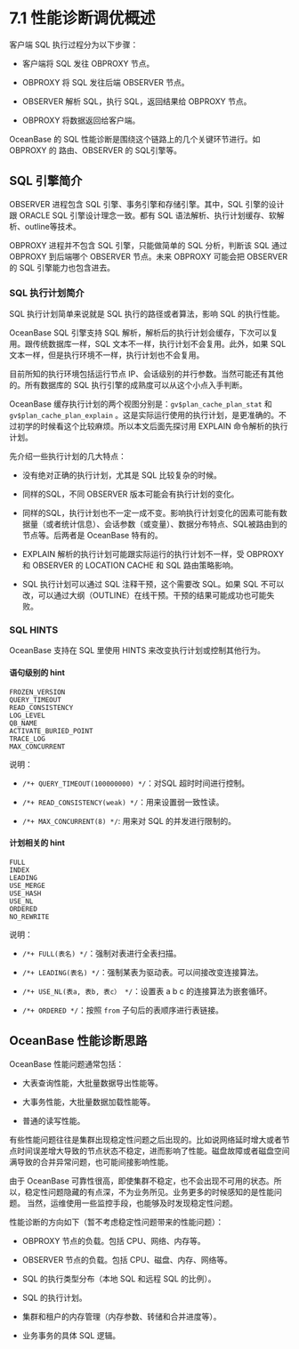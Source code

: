 # 7.1 性能诊断调优概述

客户端 SQL 执行过程分为以下步骤：

* 客户端将 SQL 发往 OBPROXY 节点。

* OBPROXY 将 SQL 发往后端 OBSERVER 节点。

* OBSERVER 解析 SQL，执行 SQL，返回结果给 OBPROXY 节点。

* OBPROXY 将数据返回给客户端。

OceanBase 的 SQL 性能诊断是围绕这个链路上的几个关键环节进行。如 OBPROXY 的 路由、OBSERVER 的 SQL引擎等。

## SQL 引擎简介

OBSERVER 进程包含 SQL 引擎、事务引擎和存储引擎。其中，SQL 引擎的设计跟 ORACLE SQL 引擎设计理念一致。都有 SQL 语法解析、执行计划缓存、软解析、outline等技术。

OBPROXY 进程并不包含 SQL 引擎，只能做简单的 SQL 分析，判断该 SQL 通过 OBPROXY 到后端哪个 OBSERVER 节点。未来 OBPROXY 可能会把 OBSERVER 的 SQL 引擎能力也包含进去。

### SQL 执行计划简介

SQL 执行计划简单来说就是 SQL 执行的路径或者算法，影响 SQL 的执行性能。

OceanBase SQL 引擎支持 SQL 解析，解析后的执行计划会缓存，下次可以复用。跟传统数据库一样，SQL 文本不一样，执行计划不会复用。此外，如果 SQL 文本一样，但是执行环境不一样，执行计划也不会复用。

目前所知的执行环境包括运行节点 IP、会话级别的并行参数。当然可能还有其他的。所有数据库的 SQL 执行引擎的成熟度可以从这个小点入手判断。

OceanBase 缓存执行计划的两个视图分别是：`gv$plan_cache_plan_stat` 和 `gv$plan_cache_plan_explain` 。这是实际运行使用的执行计划，是更准确的。不过初学的时候看这个比较麻烦。所以本文后面先探讨用 EXPLAIN 命令解析的执行计划。

先介绍一些执行计划的几大特点：

* 没有绝对正确的执行计划，尤其是 SQL 比较复杂的时候。

* 同样的SQL，不同 OBSERVER 版本可能会有执行计划的变化。

* 同样的SQL，执行计划也不一定一成不变。影响执行计划变化的因素可能有数据量（或者统计信息）、会话参数（或变量）、数据分布特点、SQL被路由到的节点等。后两者是 OceanBase 特有的。

* EXPLAIN 解析的执行计划可能跟实际运行的执行计划不一样，受 OBPROXY 和 OBSERVER 的 LOCATION CACHE 和 SQL 路由策略影响。

* SQL 执行计划可以通过 SQL 注释干预，这个需要改 SQL。如果 SQL 不可以改，可以通过大纲（OUTLINE）在线干预。干预的结果可能成功也可能失败。

### SQL HINTS

OceanBase 支持在 SQL 里使用 HINTS 来改变执行计划或控制其他行为。

#### 语句级别的 hint

```unknow
FROZEN_VERSION
QUERY_TIMEOUT
READ_CONSISTENCY
LOG_LEVEL
QB_NAME
ACTIVATE_BURIED_POINT
TRACE_LOG
MAX_CONCURRENT
```

说明：

* `/*+ QUERY_TIMEOUT(100000000) */`：对SQL 超时时间进行控制。

* `/*+ READ_CONSISTENCY(weak) */`：用来设置弱一致性读。

* `/*+ MAX_CONCURRENT(8) */`: 用来对 SQL 的并发进行限制的。

#### 计划相关的 hint

```unknow
FULL
INDEX
LEADING
USE_MERGE
USE_HASH
USE_NL
ORDERED
NO_REWRITE
```

说明：

* `/*+ FULL(表名) */`：强制对表进行全表扫描。

* `/*+ LEADING(表名) */`：强制某表为驱动表。可以间接改变连接算法。

* `/*+ USE_NL(表a, 表b, 表c） */`：设置表 a b c 的连接算法为嵌套循环。

* `/*+ ORDERED */`：按照 `from` 子句后的表顺序进行表链接。

## OceanBase 性能诊断思路

OceanBase 性能问题通常包括：

* 大表查询性能，大批量数据导出性能等。

* 大事务性能，大批量数据加载性能等。

* 普通的读写性能。

有些性能问题往往是集群出现稳定性问题之后出现的。比如说网络延时增大或者节点时间误差增大导致的节点状态不稳定，进而影响了性能。磁盘故障或者磁盘空间满导致的合并异常问题，也可能间接影响性能。

由于 OceanBase 可靠性很高，即使集群不稳定，也不会出现不可用的状态。所以，稳定性问题隐藏的有点深，不为业务所见。业务更多的时候感知的是性能问题。 当然，运维使用一些监控手段，也能够及时发现稳定性问题。

性能诊断的方向如下（暂不考虑稳定性问题带来的性能问题）：

* OBPROXY 节点的负载。包括 CPU、网络、内存等。

* OBSERVER 节点的负载。包括 CPU、磁盘、内存、网络等。

* SQL 的执行类型分布（本地 SQL 和远程 SQL 的比例）。

* SQL 的执行计划。

* 集群和租户的内存管理（内存参数、转储和合并进度等）。

* 业务事务的具体 SQL 逻辑。
